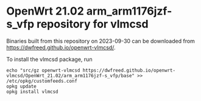 OpenWrt 21.02 arm_arm1176jzf-s_vfp repository for vlmcsd
========

Binaries built from this repository on 2023-09-30 can be downloaded from <https://dwfreed.github.io/openwrt-vlmcsd/>.

To install the vlmcsd package, run

```
echo "src/gz openwrt-vlmcsd https://dwfreed.github.io/openwrt-vlmcsd/OpenWrt_21.02/arm_arm1176jzf-s_vfp/base" >> /etc/opkg/customfeeds.conf
opkg update
opkg install vlmcsd
```
